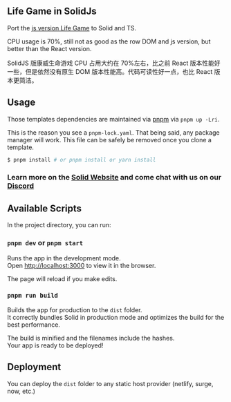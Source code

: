 ## Life Game in SolidJs

Port the [js version Life Game](https://github.com/dongyuwei/life-game) to Solid and TS.

CPU usage is 70%, still not as good as the row DOM and js version, but better than the React version.

SolidJS 版康威生命游戏 CPU 占用大约在 70%左右，比之前 React 版本性能好一些，但是依然没有原生 DOM 版本性能高。代码可读性好一点，也比 React 版本更简洁。

## Usage

Those templates dependencies are maintained via [pnpm](https://pnpm.io) via `pnpm up -Lri`.

This is the reason you see a `pnpm-lock.yaml`. That being said, any package manager will work. This file can be safely be removed once you clone a template.

```bash
$ pnpm install # or pnpm install or yarn install
```

### Learn more on the [Solid Website](https://solidjs.com) and come chat with us on our [Discord](https://discord.com/invite/solidjs)

## Available Scripts

In the project directory, you can run:

### `pnpm dev` or `pnpm start`

Runs the app in the development mode.<br>
Open [http://localhost:3000](http://localhost:3000) to view it in the browser.

The page will reload if you make edits.<br>

### `pnpm run build`

Builds the app for production to the `dist` folder.<br>
It correctly bundles Solid in production mode and optimizes the build for the best performance.

The build is minified and the filenames include the hashes.<br>
Your app is ready to be deployed!

## Deployment

You can deploy the `dist` folder to any static host provider (netlify, surge, now, etc.)
